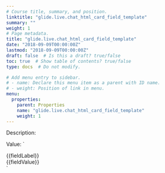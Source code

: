 ```yaml
---
# Course title, summary, and position.
linktitle: "glide.live.chat_html_card_field_template"
summary: ""
weight: 1
# Page metadata.
title: "glide.live.chat_html_card_field_template"
date: "2018-09-09T00:00:00Z"
lastmod: "2018-09-09T00:00:00Z"
draft: false  # Is this a draft? true/false
toc: true  # Show table of contents? true/false
type: docs  # Do not modify.

# Add menu entry to sidebar.
# - name: Declare this menu item as a parent with ID name.
# - weight: Position of link in menu.
menu:
  properties:
    parent: Properties
    name: "glide.live.chat_html_card_field_template"
    weight: 1
---
```


Description: 


Value: `
<div class = "vac-content">   
 <div class = "vac-content-label">  {{fieldLabel}}</div>     
<div class = "vac-content-value" > {{fieldValue}}</div> 
</div>`